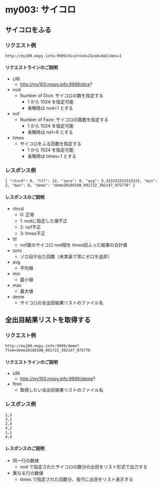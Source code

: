 # my003: サイコロ
## サイコロをふる
### リクエスト例
```
http://my100.mopy.info:9999/dice?nod=2&nob=6&times=1
```
#### リクエストラインのご説明
- URI
    - http://my100.mopy.info:9999/dice?
- nod
    - Number of Dice: サイコロの数を指定する
        - 1 から 1024 を指定可能
        - 省略時は nod=1 とする
- nof
    - Number of Face: サイコロの面数を指定する
        - 1 から 1024 を指定可能
        - 省略時は nof=6 とする
- times
    - サイコロをふる回数を指定する
        - 1 から 1024 を指定可能
        - 省略時は times=1 とする
### レスポンス例
```
{ "rtncd": 0, "ttl": 32, "zoro": 0, "avg": 5.333333333333333, "min": 2, "max": 8, "deme": "deme20180108_091722_392147_975770" }
```
#### レスポンスのご説明
- rtncd
    - 0: 正常
    - 1: nodに指定した値不正
    - 2: nof不正
    - 3: times不正
- ttl
    - nof面のサイコロ nod個を times回ふった結果の合計値
- zoro
    - ゾロ目が出た回数（未実装で常にゼロを返却）
- avg
    - 平均値
- min
    - 最小値
- max
    - 最大値
- deme
    - サイコロの全出目結果リストのファイル名
## 全出目結果リストを取得する
### リクエスト例
```
http://my100.mopy.info:9999/deme?flnm=deme20180108_091722_392147_975770
```
#### リクエストラインのご説明
- URI
    - http://my100.mopy.info:9999/deme?
- flnm
    - 取得したい全出目結果リストのファイル名
### レスポンス例
```
1,5
3,1
2,4
4,2
1,1
4,4
```
#### レスポンスのご説明
- 同一行の数値
    - nod で指定されたサイコロの数分の出目をリスト形式で出力する
- 異なる行の数値
    - times で指定された回数分、各行に出目をリスト表示する
